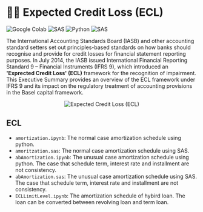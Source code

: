 # ✍🏻 Expected Credit Loss (ECL)

![Google Colab](https://img.shields.io/badge/Editor-Google%20Colab-brightgreen)
![SAS](https://img.shields.io/badge/Editor-SAS-brightgreen)
![Python](https://img.shields.io/badge/Code-Python-blue)
![SAS](https://img.shields.io/badge/Code-SAS-blue)

The International Accounting Standards Board (IASB) and other accounting standard setters set out principles-based standards on how banks should recognise and provide for credit losses for financial statement reporting purposes. In July 2014, the IASB issued International Financial Reporting Standard 9 – Financial Instruments (IFRS 9), which introduced an **'Exprected Credit Loss' (ECL)** framework for the recognition of impairment. This Executive Summary provides an overview of the ECL framework under IFRS 9 and its impact on the regulatory treatment of accounting provisions in the Basel capital framework.

<p align="center">
  <img src="https://i.postimg.cc/RV3cz3k7/11111.jpg" alt="Expected Credit Loss (ECL)"/>
</p>

## ECL
* `amortization.ipynb`: The normal case amortization schedule using python.
* `amoritzation.sas`: The normal case amortization schedule using SAS.
* `abAmortization.ipynb`: The unusual case amortization schedule using python. The case that schedule term, interest rate and installment are not consistency.
* `abAmortization.sas`: The unusual case amortization schedule using SAS. The case that schedule term, interest rate and installment are not consistency.
* `ECLLimitLevel.ipynb`: The amortization schedule of hybird loan. The loan can be converted between revolving loan and term loan.
